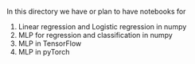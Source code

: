 In this directory we have or plan to have notebooks for
1.  Linear regression and Logistic regression in numpy
2.  MLP for regression and classification in numpy
3.  MLP in TensorFlow
4.  MLP in pyTorch
